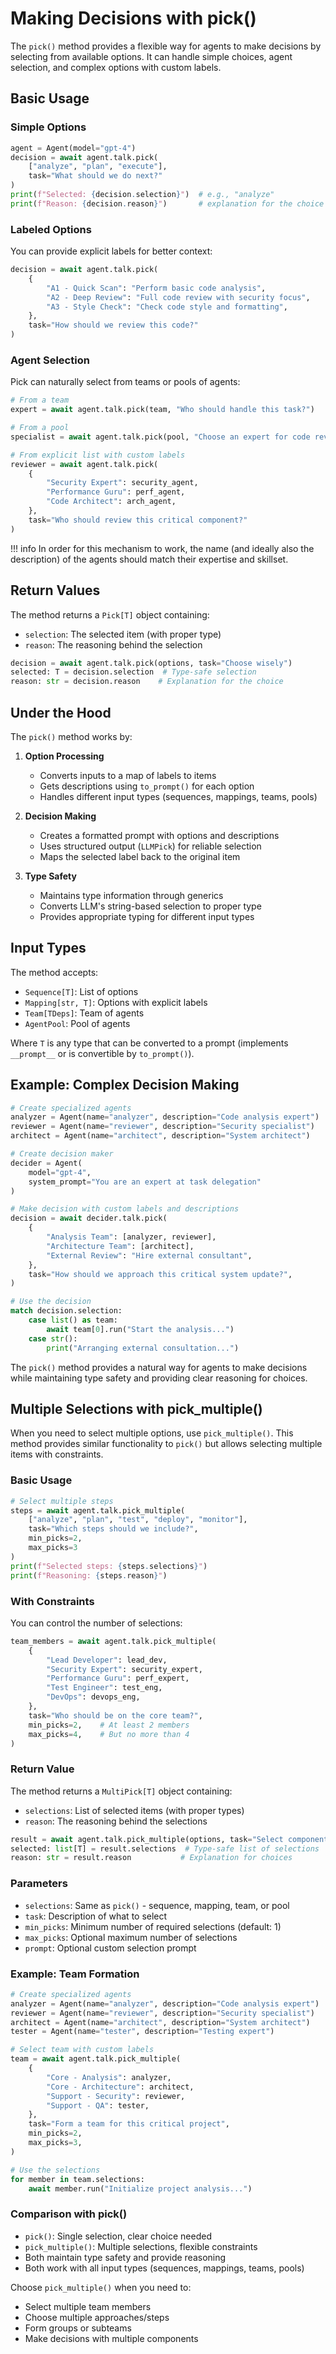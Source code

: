 # Making Decisions with pick()

The `pick()` method provides a flexible way for agents to make decisions by selecting from available options. It can handle simple choices, agent selection, and complex options with custom labels.

## Basic Usage

### Simple Options
```python
agent = Agent(model="gpt-4")
decision = await agent.talk.pick(
    ["analyze", "plan", "execute"],
    task="What should we do next?"
)
print(f"Selected: {decision.selection}")  # e.g., "analyze"
print(f"Reason: {decision.reason}")       # explanation for the choice
```

### Labeled Options
You can provide explicit labels for better context:
```python
decision = await agent.talk.pick(
    {
        "A1 - Quick Scan": "Perform basic code analysis",
        "A2 - Deep Review": "Full code review with security focus",
        "A3 - Style Check": "Check code style and formatting",
    },
    task="How should we review this code?"
)
```

### Agent Selection
Pick can naturally select from teams or pools of agents:
```python
# From a team
expert = await agent.talk.pick(team, "Who should handle this task?")

# From a pool
specialist = await agent.talk.pick(pool, "Choose an expert for code review")

# From explicit list with custom labels
reviewer = await agent.talk.pick(
    {
        "Security Expert": security_agent,
        "Performance Guru": perf_agent,
        "Code Architect": arch_agent,
    },
    task="Who should review this critical component?"
)
```
!!! info
    In order for this mechanism to work, the name (and ideally also the description) of the agents should match
    their expertise and skillset.


## Return Values

The method returns a `Pick[T]` object containing:
- `selection`: The selected item (with proper type)
- `reason`: The reasoning behind the selection

```python
decision = await agent.talk.pick(options, task="Choose wisely")
selected: T = decision.selection  # Type-safe selection
reason: str = decision.reason    # Explanation for the choice
```

## Under the Hood

The `pick()` method works by:

1. **Option Processing**
   - Converts inputs to a map of labels to items
   - Gets descriptions using `to_prompt()` for each option
   - Handles different input types (sequences, mappings, teams, pools)

2. **Decision Making**
   - Creates a formatted prompt with options and descriptions
   - Uses structured output (`LLMPick`) for reliable selection
   - Maps the selected label back to the original item

3. **Type Safety**
   - Maintains type information through generics
   - Converts LLM's string-based selection to proper type
   - Provides appropriate typing for different input types

## Input Types

The method accepts:

- `Sequence[T]`: List of options
- `Mapping[str, T]`: Options with explicit labels
- `Team[TDeps]`: Team of agents
- `AgentPool`: Pool of agents

Where `T` is any type that can be converted to a prompt (implements `__prompt__` or is convertible by `to_prompt()`).


## Example: Complex Decision Making

```python
# Create specialized agents
analyzer = Agent(name="analyzer", description="Code analysis expert")
reviewer = Agent(name="reviewer", description="Security specialist")
architect = Agent(name="architect", description="System architect")

# Create decision maker
decider = Agent(
    model="gpt-4",
    system_prompt="You are an expert at task delegation"
)

# Make decision with custom labels and descriptions
decision = await decider.talk.pick(
    {
        "Analysis Team": [analyzer, reviewer],
        "Architecture Team": [architect],
        "External Review": "Hire external consultant",
    },
    task="How should we approach this critical system update?",
)

# Use the decision
match decision.selection:
    case list() as team:
        await team[0].run("Start the analysis...")
    case str():
        print("Arranging external consultation...")
```

The `pick()` method provides a natural way for agents to make decisions while maintaining type safety and providing clear reasoning for choices.


## Multiple Selections with pick_multiple()

When you need to select multiple options, use `pick_multiple()`. This method provides similar functionality to `pick()` but allows selecting multiple items with constraints.

### Basic Usage

```python
# Select multiple steps
steps = await agent.talk.pick_multiple(
    ["analyze", "plan", "test", "deploy", "monitor"],
    task="Which steps should we include?",
    min_picks=2,
    max_picks=3
)
print(f"Selected steps: {steps.selections}")
print(f"Reasoning: {steps.reason}")
```

### With Constraints

You can control the number of selections:
```python
team_members = await agent.talk.pick_multiple(
    {
        "Lead Developer": lead_dev,
        "Security Expert": security_expert,
        "Performance Guru": perf_expert,
        "Test Engineer": test_eng,
        "DevOps": devops_eng,
    },
    task="Who should be on the core team?",
    min_picks=2,    # At least 2 members
    max_picks=4,    # But no more than 4
)
```

### Return Value

The method returns a `MultiPick[T]` object containing:

- `selections`: List of selected items (with proper types)
- `reason`: The reasoning behind the selections

```python
result = await agent.talk.pick_multiple(options, task="Select components")
selected: list[T] = result.selections  # Type-safe list of selections
reason: str = result.reason           # Explanation for choices
```

### Parameters

- `selections`: Same as `pick()` - sequence, mapping, team, or pool
- `task`: Description of what to select
- `min_picks`: Minimum number of required selections (default: 1)
- `max_picks`: Optional maximum number of selections
- `prompt`: Optional custom selection prompt

### Example: Team Formation

```python
# Create specialized agents
analyzer = Agent(name="analyzer", description="Code analysis expert")
reviewer = Agent(name="reviewer", description="Security specialist")
architect = Agent(name="architect", description="System architect")
tester = Agent(name="tester", description="Testing expert")

# Select team with custom labels
team = await agent.talk.pick_multiple(
    {
        "Core - Analysis": analyzer,
        "Core - Architecture": architect,
        "Support - Security": reviewer,
        "Support - QA": tester,
    },
    task="Form a team for this critical project",
    min_picks=2,
    max_picks=3,
)

# Use the selections
for member in team.selections:
    await member.run("Initialize project analysis...")
```

### Comparison with pick()

- `pick()`: Single selection, clear choice needed
- `pick_multiple()`: Multiple selections, flexible constraints
- Both maintain type safety and provide reasoning
- Both work with all input types (sequences, mappings, teams, pools)

Choose `pick_multiple()` when you need to:

- Select multiple team members
- Choose multiple approaches/steps
- Form groups or subteams
- Make decisions with multiple components
